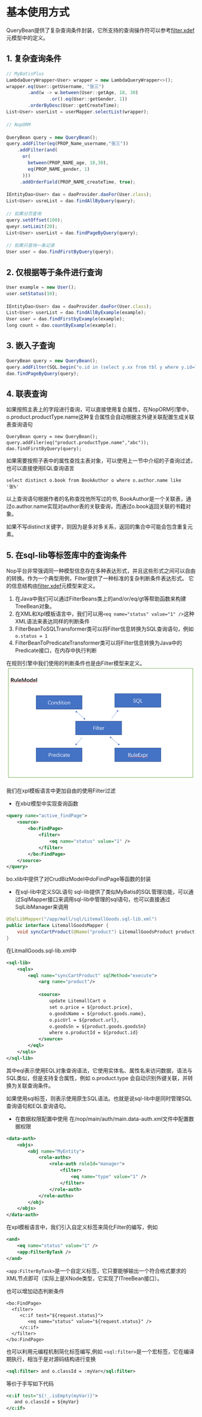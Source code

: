 # 基本使用方式

QueryBean提供了复杂查询条件封装，它所支持的查询操作符可以参考[filter.xdef](https://gitee.com/canonical-entropy/nop-entropy/blob/master/nop-xdefs/src/main/resources/_vfs/nop/schema/query/filter.xdef)元模型中的定义。

## 1. 复杂查询条件

````javascript
// MyBatisPlus
LambdaQueryWrapper<User> wrapper = new LambdaQueryWrapper<>();
wrapper.eq(User::getUsername, "张三")
        .and(w -> w.between(User::getAge, 18, 30)
                .or().eq(User::getGender, 1))
        .orderByDesc(User::getCreateTime);
List<User> userList = userMapper.selectList(wrapper);

// NopORM

QueryBean query = new QueryBean();
query.addFilter(eq(PROP_Name_username,"张三"))
    .addFilter(and(
      or(
        between(PROP_NAME_age, 18,30),
        eq(PROP_NAME_gender, 1)
      )))
     .addOrderField(PROP_NAME_createTime, true);
      
IEntityDao<User> dao = daoProvider.daoFor(User.class);      
List<User> usreList = dao.findAllByQuery(query);      

// 如果分页查询
query.setOffset(100);
queyr.setLimit(20);
List<User> userList = dao.findPageByQuery(query);

// 如果只查询一条记录
User user = dao.findFirstByQuery(query);
````

## 2. 仅根据等于条件进行查询

`````javascript
User example = new User();
user.setStatus(10);

IEntityDao<User> dao = daoProvider.daoFor(User.class);     
List<User> userList = dao.findAllByExample(example);
User user = dao.findFirstbyExample(example);
long count = dao.countByExample(example);
`````

## 3. 嵌入子查询

``````javascript
QueryBean query = new QueryBean();
query.addFilter(SQL.begin("o.id in (select y.xx from tbl y where y.id=?", 3).end().asFilter());
dao.findPageByQuery(query);
``````

## 4. 联表查询
如果按照主表上的字段进行查询，可以直接使用复合属性，在NopORM引擎中，o.product.productType.name这种复合属性会自动根据主外键关联配置生成关联表查询语句

````
QueryBean query = new QueryBean();
query.addFiler(eq("product.productType.name","abc"));
dao.findFirstByQuery(query);
````

如果需要按照子表中的属性查找主表对象，可以使用上一节中介绍的子查询过滤，也可以直接使用EQL查询语言
````
select distinct o.book from BookAuthor o where o.author.name like '张%'
````
以上查询语句根据作者的名称查找他所写过的书, BookAuthor是一个关联表，通过o.author.name实现对author表的关联查询，而通过o.book返回关联的书籍对象。

如果不写distinct关键字，则因为是多对多关系，返回的集合中可能会包含重复元素。


## 5. 在sql-lib等标签库中的查询条件

Nop平台非常强调同一种模型信息存在多种表达形式，并且这些形式之间可以自由的转换。作为一个典型用例，Filter提供了一种标准的复杂判断条件表达形式。
它的信息结构由[filter.xdef](https://gitee.com/canonical-entropy/nop-entropy/blob/master/nop-xdefs/src/main/resources/_vfs/nop/schema/query/filter.xdef)元模型来定义。

1. 在Java中我们可以通过FilterBeans类上的and/or/eq/gt等帮助函数来构建TreeBean对象。
2. 在XML和Xpl模板语言中，我们可以用`<eq name="status" value="1" />`这种XML语法来表达同样的判断条件
3. FilterBeanToSQLTransformer类可以将Filter信息转换为SQL查询语句，例如 `o.status = 1`
4. FilterBeanToPredicateTransformer类可以将Filter信息转换为Java中的Predicate接口，在内存中执行判断

在规则引擎中我们使用的判断条件也是由Filter模型来定义。
![rule-model.png](../rule/images/rule-model.png)

我们在xpl模板语言中更加自由的使用Filter过滤

* 在xbiz模型中实现查询函数
``````xml
<query name="active_findPage">
    <source>
        <bo:FindPage>
            <filter>
                <eq name="status" value="1" />
            </filter>
        </bo:FindPage>        
    </source>
</query>
``````
bo.xlib中提供了对CrudBizModel中doFindPage等函数的封装

* 在sql-lib中定义SQL语句
sql-lib提供了类似MyBatis的SQL管理功能，可以通过SqlMapper接口来调用sql-lib中管理的sql语句，也可以直接通过SqlLibManager来调用
````java
@SqlLibMapper("/app/mall/sql/LitemallGoods.sql-lib.xml")
public interface LitemallGoodsMapper {
    void syncCartProduct(@Name("product") LitemallGoodsProduct product);
}
````
在LitmallGoods.sql-lib.xml中
````xml
<sql-lib>
    <sqls>
        <eql name="syncCartProduct" sqlMethod="execute">
            <arg name="product"/>

            <source>
                update LitemallCart o
                set o.price = ${product.price},
                o.goodsName = ${product.goods.name},
                o.picUrl = ${product.url},
                o.goodsSn = ${product.goods.goodsSn}
                where o.productId = ${product.id}
            </source>
        </eql>        
    </sqls>
</sql-lib>
````
其中eql表示使用EQL对象查询语法，它使用实体名、属性名来访问数据，语法与SQL类似，但是支持复合属性，例如 o.product.type 会自动识别外键关联，并转换为关联查询条件。

如果使用sql标签，则表示使用原生SQL语法。也就是说sql-lib中是同时管理SQL查询语句和EQL查询语句。

* 在数据权限配置中使用
在/nop/main/auth/main.data-auth.xml文件中配置数据权限

````xml
<data-auth>
    <objs>
        <obj name="MyEntity">
            <role-auths>
                <role-auth roleId="manager">
                    <filter>
                        <eq name="type" value="1" />
                    </filter>
                </role-auth>
            </role-auths>
        </obj>
    </objs>
</data-auth>
````

在xpl模板语言中，我们引入自定义标签来简化Filter的编写，例如
````xml
<and>
    <eq name="status" value="1" />
    <app:FilterByTask />
</and>
````

`<app:FilterByTask>`是一个自定义标签，它只要能够输出一个符合格式要求的XML节点即可（实际上是XNode类型，它实现了ITreeBean接口）。

也可以增加动态判断条件
````
<bo:FindPage>
  <filter>
     <c:if test="${request.status}">
        <eq name="status" value="${request.status}" />
     </c:if>
  </filter>
</bo:FindPage>
````

也可以利用元编程机制简化标签编写,例如 `<sql:filter>`是一个宏标签，它在编译期执行，相当于是对源码结构进行变换

```xml
<sql:filter> and o.classId = :myVar</sql:filter>
```
等价于手写如下代码
````xml
<c:if test="${!_.isEmpty(myVar)}">
   and o.classId = ${myVar}
</c:if>
````

